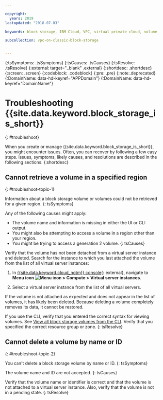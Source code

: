 ```yaml
---

copyright:
  years: 2019
lastupdated: "2018-07-03"

keywords: block storage, IBM Cloud, VPC, virtual private cloud, volume, data storage, troubleshooting, troubleshoot

subcollection: vpc-on-classic-block-storage


---
```


{:tsSymptoms: .tsSymptoms}
{:tsCauses: .tsCauses}
{:tsResolve: .tsResolve}
{:external: target="_blank" .external}
{:shortdesc: .shortdesc}
{:screen: .screen}
{:codeblock: .codeblock}
{:pre: .pre}
{:note:.deprecated}
{:DomainName: data-hd-keyref="APPDomain"}
{:DomainName: data-hd-keyref="DomainName"}

# Troubleshooting {{site.data.keyword.block_storage_is_short}}
{: #troubleshoot}

When you create or manage {{site.data.keyword.block_storage_is_short}}, you might encounter issues. Often, you can recover by following a few easy steps. Issues, symptoms, likely causes, and resolutions are described in the following sections.
{:shortdesc}

## Cannot retrieve a volume in a specified region
{: #troubleshoot-topic-1}

Information about a block storage volume or volumes could not be retrieved for a given region.
{: tsSymptoms}

Any of the following causes might apply:

* The volume name and information is missing in either the UI or CLI output.
* You might also be attempting to access a volume in a region other than your region.
* You might be trying to access a generation 2 volume.
{: tsCauses}

Verify that the volume has not been detached from a virtual server instance and deleted. Search for the instance to which you last attached the volume from the list of all virtual server instances:

1. In [{{site.data.keyword.cloud_notm}} console](https://{DomainName}/vpc){: external}, navigate to **Menu icon ![Menu icon](../../icons/icon_hamburger.svg) > Compute > Virtual server instances**.

1. Select a virtual server instance from the list of all virtual servers.

If the volume is not attached as expected and does not appear in the list of volumes, it has likely been deleted.  Because deleting a volume completely removes its data, it cannot be restored.  

If you use the CLI, verify that you entered the correct syntax for viewing volumes. See [View all block storage volumes from the CLI](/docs/vpc-on-classic-block-storage?topic=vpc-on-classic-block-storage-attaching-block-storage-cli). Verify that you specified the correct resource group or zone.
{: tsResolve}

## Cannot delete a volume by name or ID
{: #troubleshoot-topic-2}

You can't delete a block storage volume by name or ID.
{: tsSymptoms}

The volume name and ID are not accepted.
{: tsCauses}

Verify that the volume name or identifier is correct and that the volume is not attached to a virtual server instance. Also, verify that the volume is not in a pending state.
{: tsResolve}
